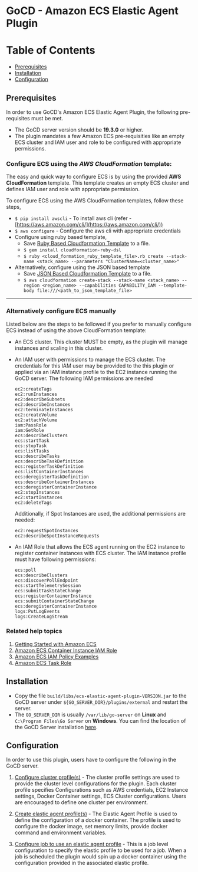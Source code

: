 # GoCD - Amazon ECS Elastic Agent Plugin

Table of Contents
=================

  * [Prerequisites](#prerequisites)
  * [Installation](#installation)
  * [Configuration](#configuration)
  
## Prerequisites

In order to use GoCD's Amazon ECS Elastic Agent Plugin, the following pre-requisites must be met.

* The GoCD server version should be **19.3.0** or higher.
* The plugin mandates a few Amazon ECS pre-requisities like an empty ECS cluster and IAM user and role to be configured with appropriate permissions.

### Configure ECS using the *AWS CloudFormation* template:

The easy and quick way to configure ECS is by using the provided **AWS CloudFormation** template. This template creates an empty ECS cluster and defines IAM user and role with appropriate permission.

To configure ECS using the AWS CloudFormation templates, follow these steps,

* `$ pip install awscli` - To install aws cli (refer - [https://aws.amazon.com/cli/](https://aws.amazon.com/cli/))
* `$ aws configure` - Configure the aws cli with appropriate credentials
* Configure using ruby based template,
  * Save [Ruby Based Cloudformation Template](ecs_cloud_formation_template.rb.txt) to a file.
  * `$ gem install cloudformation-ruby-dsl`
  * `$ ruby <cloud_formation_ruby_template_file>.rb create --stack-name <stack_name> --parameters "ClusterName=<cluster_name>"`
* Alternatively, configure using the JSON based template
  * Save [JSON Based Cloudformation Template](ecs_cloud_formation_template.json) to a file.
  * ```$ aws cloudformation create-stack --stack-name <stack_name> --region <region_name> --capabilities CAPABILITY_IAM --template-body file:///<path_to_json_template_file>```

---
### Alternatively configure ECS manually

Listed below are the steps to be followed if you prefer to manually configure ECS instead of using the above CloudFormation template:

  * An ECS cluster. This cluster MUST be empty, as the plugin will manage instances and scaling in this cluster.
  * An IAM user with permissions to manage the ECS cluster. The credentials for this IAM user may be provided to the this plugin or applied via an IAM instance profile to the EC2 instance running the GoCD server. The following IAM permissions are needed

    ```
    ec2:createTags
    ec2:runInstances
    ec2:describeSubnets
    ec2:describeInstances
    ec2:terminateInstances
    ec2:createVolume
    ec2:attachVolume
    iam:PassRole
    iam:GetRole
    ecs:describeClusters
    ecs:startTask
    ecs:stopTask
    ecs:listTasks
    ecs:describeTasks
    ecs:describeTaskDefinition
    ecs:registerTaskDefinition
    ecs:listContainerInstances
    ecs:deregisterTaskDefinition
    ecs:describeContainerInstances
    ecs:deregisterContainerInstance
    ec2:stopInstances
    ec2:startInstances
    ec2:deleteTags
    ```
    
    Additionally, if Spot Instances are used, the additional permissions are needed:
    
    ```
    ec2:requestSpotInstances
    ec2:describeSpotInstanceRequests
    ```


  * An IAM Role that allows the ECS agent running on the EC2 instance to register container instances with ECS cluster. The IAM instance profile must have following permissions:

    ```
    ecs:poll
    ecs:describeClusters
    ecs:discoverPollEndpoint
    ecs:startTelemetrySession
    ecs:submitTaskStateChange
    ecs:registerContainerInstance
    ecs:submitContainerStateChange
    ecs:deregisterContainerInstance
    logs:PutLogEvents
    logs:CreateLogStream
    ```

### Related help topics

1. [Getting Started with Amazon ECS](https://docs.aws.amazon.com/AmazonECS/latest/developerguide/Welcome.html)
2. [Amazon ECS Container Instance IAM Role](https://docs.aws.amazon.com/AmazonECS/latest/developerguide/instance_IAM_role.html)
3. [Amazon ECS IAM Policy Examples](https://docs.aws.amazon.com/AmazonECS/latest/developerguide/security_iam_id-based-policy-examples.html)
4. [Amazon ECS Task Role](https://docs.aws.amazon.com/AmazonECS/latest/developerguide/task-iam-roles.html)

## Installation

* Copy the file `build/libs/ecs-elastic-agent-plugin-VERSION.jar` to the GoCD server under `${GO_SERVER_DIR}/plugins/external`
and restart the server.
* The `GO_SERVER_DIR` is usually `/var/lib/go-server` on **Linux** and `C:\Program Files\Go Server` on **Windows**. You can find the location of the GoCD Server installation [here](https://docs.gocd.org/current/installation/installing_go_server.html).

## Configuration

In order to use this plugin, users have to configure the following in the GoCD server.

1. [Configure cluster profile(s)](cluster_profile_configuration.md) - The cluster profile settings are used to provide the cluster level configurations for the plugin. Each cluster profile specifies Configurations such as AWS credentials, EC2 Instance settings, Docker Container settings, ECS Cluster configurations. Users are encouraged to define one cluster per environment. 

2. [Create elastic agent profile(s)](elastic_profile_configuration.md) - The Elastic Agent Profile is used to define the configuration of a docker container. The profile is used to configure the docker image, set memory limits, provide docker command and environment variables. 

3. [Configure job to use an elastic agent profile](job_configuration.md) - This is a job level configuration to specify the elastic profile to be used for a job. When a job is scheduled the plugin would spin up a docker container using the configuration provided in the associated elastic profile.
